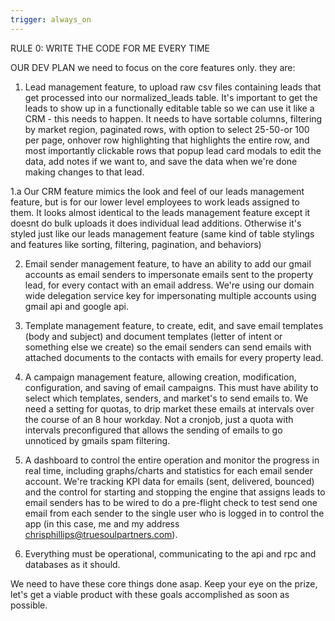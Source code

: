 ```yaml
---
trigger: always_on
---
```


RULE 0:  WRITE THE CODE FOR ME EVERY TIME

OUR DEV PLAN
we need to focus on the core features only.  they are:

1.  Lead management feature, to upload raw csv files containing leads that get processed into our normalized_leads table.  It's important to get the leads to show up in a functionally editable table so we can use it like a CRM - this needs to happen.  It needs to have sortable columns, filtering by market region, paginated rows, with option to select 25-50-or 100 per page, onhover row highlighting that highlights the entire row, and most importantly clickable rows that popup lead card modals to edit the data, add notes if we want to, and save the data when we're done making changes to that lead.

1.a  Our CRM feature mimics the look and feel of our leads management feature, but is for our lower level employees to work leads assigned to them.  It looks almost identical to the leads management feature except it doesnt do bulk uploads it does individual lead additions.  Otherwise it's styled just like our leads management feature (same kind of table stylings and features like sorting, filtering, pagination, and behaviors)

2.  Email sender management feature, to have an ability to add our gmail accounts as email senders to impersonate emails sent to the property lead, for every contact with an email address.  We're using our  domain wide delegation service key for impersonating multiple accounts using gmail api and google api.  

3.  Template management feature, to create, edit, and save email templates (body and subject) and document templates (letter of intent or something else we create) so the email senders can send emails with attached documents to the contacts with emails for every property lead.

4.  A campaign management feature, allowing creation, modification, configuration, and saving of email campaigns.  This must have ability to select which templates, senders, and market's to send emails to.  We need a setting for quotas, to drip market these emails at intervals over the course of an 8 hour workday.  Not a cronjob, just a quota with intervals preconfigured that allows the sending of emails to go unnoticed by gmails spam filtering.

5.  A dashboard to control the entire operation and monitor the progress in real time, including graphs/charts and statistics for each email sender account.  We're tracking KPI data for emails (sent, delivered, bounced) and the control for starting and stopping the engine that assigns leads to email senders has to be wired to do a pre-flight check to test send one email from each sender to the single user who is logged in to control the app (in this case, me and my address chrisphillips@truesoulpartners.com).  

6.  Everything must be operational, communicating to the api and rpc and databases as it should.

We need to have these core things done asap.  Keep your eye on the prize, let's get a viable product with these goals accomplished as soon as possible.